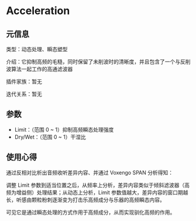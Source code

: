 # Acceleration

## 元信息

类型：动态处理、瞬态塑型

介绍：它抑制高频的毛糙，同时保留了未削波时的清晰度，并且包含了一个与反削波算法一起工作的高通滤波器

插件家族：暂无

迭代关系：暂无



## 参数

- Limit：（范围 0 ~ 1）抑制高频瞬态处理强度
- Dry/Wet：（范围 0 ~ 1）干湿比



## 使用心得

通过反相对比析出音频收听差异内容、并通过 Voxengo SPAN 分析得知：

调整 Limit 参数到适当位置之后，从频率上分析，差异内容类似于倾斜滤波器（高频为增益侧）处理结果；从动态上分析，Limit 参数值越大，差异内容的窗口期越长，听感由颗粒粉刺逐渐变为打击乐高频成分与乐器的高频瞬态内容。

可见它是通过瞬态处理的方式作用于高频成分，从而实现驯化高频的作用。